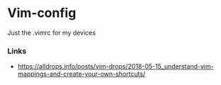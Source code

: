 # Vim-config
Just the .vimrc for my devices

### Links
- https://alldrops.info/posts/vim-drops/2018-05-15_understand-vim-mappings-and-create-your-own-shortcuts/
